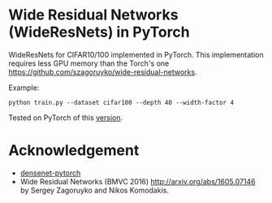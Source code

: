 # Wide Residual Networks (WideResNets) in PyTorch
WideResNets for CIFAR10/100 implemented in PyTorch. This implementation requires less GPU memory than the Torch's one https://github.com/szagoruyko/wide-residual-networks.

Example:
```
python train.py --dataset cifar100 --depth 40 --width-factor 4
```

Tested on PyTorch of this [version](https://github.com/pytorch/pytorch/tree/7ad948ffa95af4b19394a182dab477f3de853205).

# Acknowledgement
- [densenet-pytorch](https://github.com/andreasveit/densenet-pytorch)
- Wide Residual Networks (BMVC 2016) http://arxiv.org/abs/1605.07146 by Sergey Zagoruyko and Nikos Komodakis.
